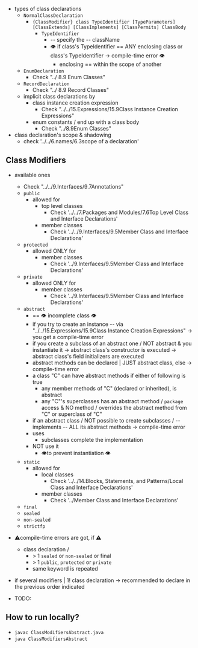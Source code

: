 * types of class declarations
  * `NormalClassDeclaration`
    * `{ClassModifier} class TypeIdentifier [TypeParameters] [ClassExtends] [ClassImplements] [ClassPermits] ClassBody`
      * `TypeIdentifier`
        * -- specify the -- className
        * 👁️ if class's TypeIdentifier == ANY enclosing class or class's TypeIdentifier -> compile-time error 👁️
          * enclosing == within the scope of another
  * `EnumDeclaration`
    * Check "../ 8.9 Enum Classes"
  * `RecordDeclaration`
    * Check "../ 8.9 Record Classes"
  * implicit class declarations by
    * class instance creation expression
      * Check "../../15.Expressions/15.9Class Instance Creation Expressions"
    * enum constants / end up with a class body 
      * Check "../8.9Enum Classes"
* class declaration's scope & shadowing
  * check '../../6.names/6.3scope of a declaration'

## Class Modifiers
* available ones
  * Check "../../9.Interfaces/9.7Annotations"
  * `public`
    * allowed for
      * top level classes 
        * Check '../../7.Packages and Modules/7.6Top Level Class and Interface Declarations'
      * member classes
        * Check '../../9.Interfaces/9.5Member Class and Interface Declarations'
  * `protected`
    * allowed ONLY for
      * member classes
        * Check '../9.Interfaces/9.5Member Class and Interface Declarations'
  * `private`
    * allowed ONLY for
      * member classes
        * Check '../9.Interfaces/9.5Member Class and Interface Declarations'
  * `abstract`
    * == 👁️ incomplete class 👁️
    * if you try to create an instance -- via "../../15.Expressions/15.9Class Instance Creation Expressions" -> you get a compile-time error
    * if you create a subclass of an abstract one / NOT abstract & you instantiate it -> abstract class's constructor is executed ->  abstract class's field initializers are executed
    * abstract methods can be declared | JUST abstract class, else -> compile-time error
    * a class "C" can have abstract methods if either of following is true
      * any member methods of "C" (declared or inherited), is abstract
      * any "C"'s superclasses has an abstract method / `package` access & NO method / overrides the abstract method from "C" or superclass of "C"
    * if an abstract class / NOT possible to create subclasses / -- implements -- ALL its abstract methods -> compile-time error
    * uses
      * subclasses complete the implementation
    * NOT use it
      * 👁️to prevent instantiation 👁️
  * `static`
    * allowed for
      * local classes 
        * Check '../../14.Blocks, Statements, and Patterns/Local Class and Interface Declarations'
      * member classes
        * Check '../Member Class and Interface Declarations'
  * `final`
  * `sealed`
  * `non-sealed`
  * `strictfp`
* ⚠️compile-time errors are got, if ⚠️
  * class declaration / 
    * \> 1 `sealed` or `non-sealed` or final
    * \> 1 `public`, `protected` or `private`
    * same keyword is repeated
* if several modifiers | 1! class declaration -> recommended to declare in the previous order indicated

* TODO:

## How to run locally?
* `javac ClassModifiersAbstract.java`
* `java ClassModifiersAbstract`
